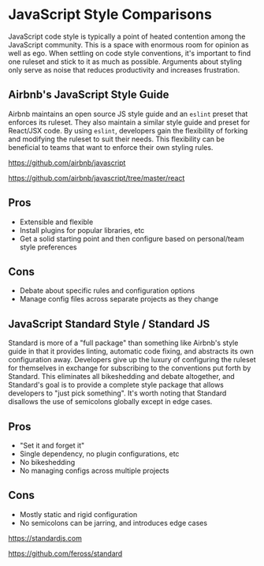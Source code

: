 # JavaScript Style Comparisons

JavaScript code style is typically a point of heated contention among the JavaScript community. This is a space with enormous room for opinion as well as ego. When settling on code style conventions, it's important to find one ruleset and stick to it as much as possible. Arguments about styling only serve as noise that reduces productivity and increases frustration.

## Airbnb's JavaScript Style Guide

Airbnb maintains an open source JS style guide and an `eslint` preset that enforces its ruleset. They also maintain a similar style guide and preset for React/JSX code. By using `eslint`, developers gain the flexibility of forking and modifying the ruleset to suit their needs. This flexibility can be beneficial to teams that want to enforce their own styling rules.

https://github.com/airbnb/javascript

https://github.com/airbnb/javascript/tree/master/react

## Pros

* Extensible and flexible
* Install plugins for popular libraries, etc
* Get a solid starting point and then configure based on personal/team style preferences

## Cons

* Debate about specific rules and configuration options
* Manage config files across separate projects as they change

## JavaScript Standard Style / Standard JS

Standard is more of a "full package" than something like Airbnb's style guide in that it provides linting, automatic code fixing, and abstracts its own configuration away. Developers give up the luxury of configuring the ruleset for themselves in exchange for subscribing to the conventions put forth by Standard. This eliminates all bikeshedding and debate altogether, and Standard's goal is to provide a complete style package that allows developers to "just pick something". It's worth noting that Standard disallows the use of semicolons globally except in edge cases.

## Pros

* "Set it and forget it"
* Single dependency, no plugin configurations, etc
* No bikeshedding
* No managing configs across multiple projects

## Cons

* Mostly static and rigid configuration
* No semicolons can be jarring, and introduces edge cases

https://standardjs.com

https://github.com/feross/standard
